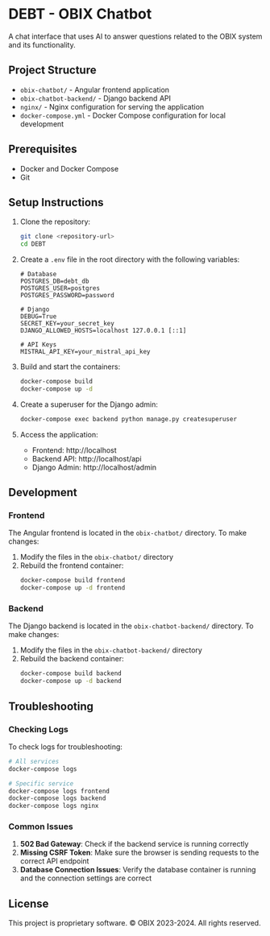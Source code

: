# DEBT - OBIX Chatbot

A chat interface that uses AI to answer questions related to the OBIX system and its functionality.

## Project Structure

- `obix-chatbot/` - Angular frontend application
- `obix-chatbot-backend/` - Django backend API
- `nginx/` - Nginx configuration for serving the application
- `docker-compose.yml` - Docker Compose configuration for local development

## Prerequisites

- Docker and Docker Compose
- Git

## Setup Instructions

1. Clone the repository:
   ```bash
   git clone <repository-url>
   cd DEBT
   ```

2. Create a `.env` file in the root directory with the following variables:
   ```
   # Database
   POSTGRES_DB=debt_db
   POSTGRES_USER=postgres
   POSTGRES_PASSWORD=password

   # Django
   DEBUG=True
   SECRET_KEY=your_secret_key
   DJANGO_ALLOWED_HOSTS=localhost 127.0.0.1 [::1]
   
   # API Keys
   MISTRAL_API_KEY=your_mistral_api_key
   ```

3. Build and start the containers:
   ```bash
   docker-compose build
   docker-compose up -d
   ```

4. Create a superuser for the Django admin:
   ```bash
   docker-compose exec backend python manage.py createsuperuser
   ```

5. Access the application:
   - Frontend: http://localhost
   - Backend API: http://localhost/api
   - Django Admin: http://localhost/admin

## Development

### Frontend

The Angular frontend is located in the `obix-chatbot/` directory. To make changes:

1. Modify the files in the `obix-chatbot/` directory
2. Rebuild the frontend container:
   ```bash
   docker-compose build frontend
   docker-compose up -d frontend
   ```

### Backend

The Django backend is located in the `obix-chatbot-backend/` directory. To make changes:

1. Modify the files in the `obix-chatbot-backend/` directory
2. Rebuild the backend container:
   ```bash
   docker-compose build backend
   docker-compose up -d backend
   ```

## Troubleshooting

### Checking Logs

To check logs for troubleshooting:

```bash
# All services
docker-compose logs

# Specific service
docker-compose logs frontend
docker-compose logs backend
docker-compose logs nginx
```

### Common Issues

1. **502 Bad Gateway**: Check if the backend service is running correctly
2. **Missing CSRF Token**: Make sure the browser is sending requests to the correct API endpoint
3. **Database Connection Issues**: Verify the database container is running and the connection settings are correct

## License

This project is proprietary software. © OBIX 2023-2024. All rights reserved. 